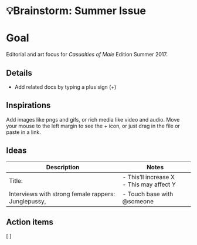 # 💡Brainstorm: Summer Issue

# Goal

Editorial and art focus for *Casualties of Male* Edition Summer 2017. 

## Details
- Add related docs by typing a plus sign (+)


## Inspirations

Add images like pngs and gifs, or rich media like video and audio. Move your mouse to the left margin to see the + icon, or just drag in the file or paste in a link.


## Ideas
| **Description**                                     | **Notes**                                   |
| --------------------------------------------------- | ------------------------------------------- |
| Title:                                              | - This’ll increase X<br>- This may affect Y |
| Interviews with strong female rappers: Junglepussy, | - Touch base with @someone                  |



## Action items
[ ] 

